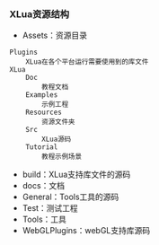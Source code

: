 ### XLua资源结构

- Assets：资源目录
```  
Plugins
    XLua在各个平台运行需要使用到的库文件
XLua
    Doc
        教程文档
    Examples
        示例工程
    Resources
        资源文件夹
    Src
        XLua源码
    Tutorial
        教程示例场景
```
- build：XLua支持库文件的源码
- docs：文档
- General：Tools工具的源码
- Test：测试工程
- Tools：工具
- WebGLPlugins：webGL支持库源码